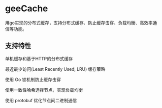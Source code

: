 # geeCache
用go实现的分布式缓存，支持分布式缓存、防止缓存击穿、负载均衡、高效率通信等功能。
## 支持特性
单机缓存和基于HTTP的分布式缓存

最近最少访问(Least Recently Used, LRU) 缓存策略

使用 Go 锁机制防止缓存击穿

使用一致性哈希选择节点，实现负载均衡

使用 protobuf 优化节点间二进制通信
